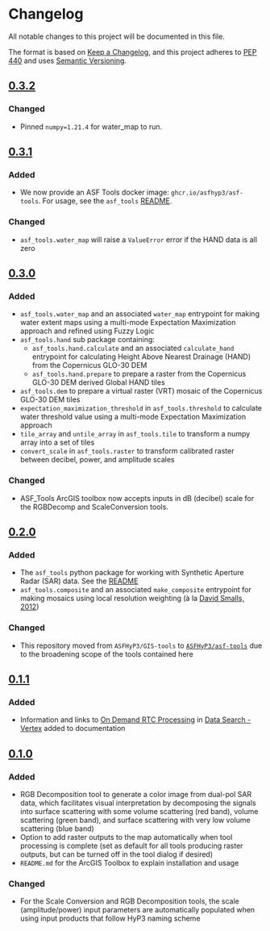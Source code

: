 # Changelog

All notable changes to this project will be documented in this file.

The format is based on [Keep a Changelog](https://keepachangelog.com/en/1.0.0/),
and this project adheres to [PEP 440](https://www.python.org/dev/peps/pep-0440/) 
and uses [Semantic Versioning](https://semver.org/spec/v2.0.0.html).

## [0.3.2](https://github.com/ASFHyP3/asf-tools/compare/v0.3.1...v0.3.2)

### Changed
* Pinned `numpy=1.21.4` for water_map to run. 

## [0.3.1](https://github.com/ASFHyP3/asf-tools/compare/v0.3.0...v0.3.1)

### Added
* We now provide an ASF Tools docker image: `ghcr.io/asfhyp3/asf-tools`. For usage, see the `asf_tools` [README](asf_tools/README.md).

### Changed
* `asf_tools.water_map` will raise a `ValueError` error if the HAND data is all zero

## [0.3.0](https://github.com/ASFHyP3/asf-tools/compare/v0.2.0...v0.3.0)

### Added
* `asf_tools.water_map` and an associated `water_map` entrypoint for making
  water extent maps using a multi-mode Expectation Maximization approach and refined using Fuzzy Logic
* `asf_tools.hand` sub package containing:
  * `asf_tools.hand.calculate` and an associated `calculate_hand` entrypoint for calculating Height Above 
    Nearest Drainage (HAND) from the Copernicus GLO-30 DEM
  * `asf_tools.hand.prepare` to prepare a raster from the Copernicus GLO-30 DEM derived Global HAND tiles
* `asf_tools.dem` to prepare a virtual raster (VRT) mosaic of the Copernicus GLO-30 DEM tiles
* `expectation_maximization_threshold` in `asf_tools.threshold` to calculate water threshold value
  using a multi-mode Expectation Maximization approach
* `tile_array` and `untile_array` in `asf_tools.tile` to transform a numpy array into a set of tiles
* `convert_scale` in `asf_tools.raster` to transform calibrated raster between decibel, power, and amplitude scales

### Changed
* ASF_Tools ArcGIS toolbox now accepts inputs in dB (decibel) scale for the RGBDecomp and ScaleConversion tools. 

## [0.2.0](https://github.com/ASFHyP3/asf-tools/compare/v0.1.1...v0.2.0)

### Added
* The `asf_tools` python package for working with Synthetic Aperture Radar (SAR) data. 
  See the [README](asf_tools/README.md)
* `asf_tools.composite` and an associated `make_composite` entrypoint for making
  mosaics using local resolution weighting (à la [David Smalls, 2012](https://doi.org/10.1109/IGARSS.2012.6350465))

### Changed
* This repository moved from `ASFHyP3/GIS-tools` to [`ASFHyP3/asf-tools`](https://github.com/ASFHyP3/asf-tools) 
  due to the broadening scope of the tools contained here

## [0.1.1](https://github.com/ASFHyP3/asf-tools/compare/v0.1.0...v0.1.1)

### Added
* Information and links to [On Demand RTC Processing](https://asfhyp3.github.io/using/vertex/) 
  in [Data Search - Vertex](https://search.asf.alaska.edu/) added to documentation

## [0.1.0](https://github.com/ASFHyP3/asf-tools/compare/v0.0.0...v0.1.0)

### Added
* RGB Decomposition tool to generate a color image from dual-pol SAR data, which 
  facilitates visual interpretation by decomposing the signals into surface 
  scattering with some volume scattering (red band), volume scattering (green band), 
  and surface scattering with very low volume scattering (blue band)
* Option to add raster outputs to the map automatically when tool processing is complete 
  (set as default for all tools producing raster outputs, but can be turned off in the 
  tool dialog if desired)
* `README.md` for the ArcGIS Toolbox to explain installation and usage
  
### Changed
* For the Scale Conversion and RGB Decomposition tools, the scale (amplitude/power) 
  input parameters are automatically populated when using input products that follow HyP3 
  naming scheme
